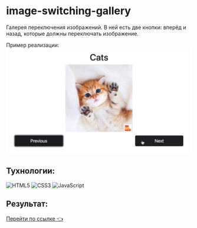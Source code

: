# image-switching-gallery

Галерея переключения изображений. В ней есть две кнопки: вперёд и назад, которые должны переключать изображение. 

Пример реализации:
<img
    src="./assets/img/Скриншот 26-10-2024 173209.png"
    sizes="
      (max-width: 320px) 280px,
      (max-width: 480px) 440px,
      800px"
    alt="Пример реализации">

## Тухнологии: 

![HTML5](https://img.shields.io/badge/html5-%23E34F26.svg?style=for-the-badge&logo=html5&logoColor=white)
![CSS3](https://img.shields.io/badge/css3-%231572B6.svg?style=for-the-badge&logo=css3&logoColor=white)
![JavaScript](https://img.shields.io/badge/javascript-%23323330.svg?style=for-the-badge&logo=javascript&logoColor=%23F7DF1E)

## Результат:

[Перейти по ссылке 👈 ](https://xeni-ya.github.io/image-switching-gallery/)

